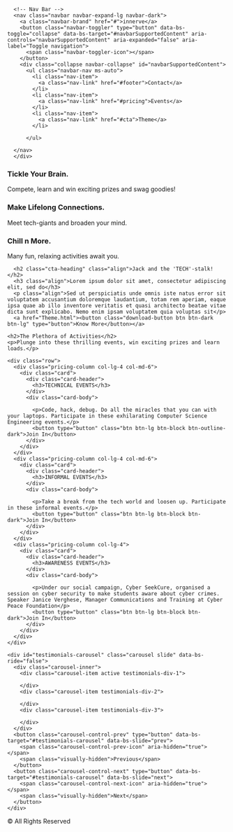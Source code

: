 <html>

<head>
  <meta charset="utf-8">
  <title>Innerve</title>

  <link href="https://cdn.jsdelivr.net/npm/bootstrap@5.1.0/dist/css/bootstrap.min.css" rel="stylesheet" integrity="sha384-KyZXEAg3QhqLMpG8r+8fhAXLRk2vvoC2f3B09zVXn8CA5QIVfZOJ3BCsw2P0p/We" crossorigin="anonymous">
  <link rel="stylesheet" href="css/styles2.css">

  <script src="https://kit.fontawesome.com/9af09d3aab.js" crossorigin="anonymous"></script>

  <link rel="preconnect" href="https://fonts.googleapis.com">
  <link rel="preconnect" href="https://fonts.gstatic.com" crossorigin>
  <link href="https://fonts.googleapis.com/css2?family=Montserrat:wght@100;400;900&family=Ubuntu&display=swap" rel="stylesheet">

</head>

<body>

  <section id="title">
    <div class="container-fluid">

      <!-- Nav Bar -->
      <nav class="navbar navbar-expand-lg navbar-dark">
        <a class="navbar-brand" href="#">innerve</a>
        <button class="navbar-toggler" type="button" data-bs-toggle="collapse" data-bs-target="#navbarSupportedContent" aria-controls="navbarSupportedContent" aria-expanded="false" aria-label="Toggle navigation">
          <span class="navbar-toggler-icon"></span>
        </button>
        <div class="collapse navbar-collapse" id="navbarSupportedContent">
          <ul class="navbar-nav ms-auto">
            <li class="nav-item">
              <a class="nav-link" href="#footer">Contact</a>
            </li>
            <li class="nav-item">
              <a class="nav-link" href="#pricing">Events</a>
            </li>
            <li class="nav-item">
              <a class="nav-link" href="#cta">Theme</a>
            </li>

          </ul>

      </nav>
      </div>
  </section>


  <!-- Features -->

  <section id="features">
    <div class="row">
      <div class="col-lg-4 features-box">
        <i class="fas fa-check-circle fa-4x features-icon-color"></i>
        <h3>Tickle Your Brain.</h3>
        <p class="features-para">Compete, learn and win exciting prizes and swag goodies!</p>
      </div>
      <div class="col-lg-4 features-box">
        <i class="fas fa-bullseye fa-4x features-icon-color"></i>
        <h3>Make Lifelong Connections.</h3>
        <p class="features-para">Meet tech-giants and broaden your mind.</p>
      </div>
      <div class="col-lg-4 features-box">
        <i class="fas fa-heart fa-4x features-icon-color"></i>
        <h3>Chill n More.</h3>
        <p class="features-para">Many fun, relaxing activities await you.</p>
      </div>
    </div>

  </section>


  <!-- cta -->

  <section id="cta">

      <h2 class="cta-heading" class="align">Jack and the 'TECH'-stalk!</h2>
      <h3 class="align">Lorem ipsum dolor sit amet, consectetur adipiscing elit, sed do</h3>
      <p class="align">Sed ut perspiciatis unde omnis iste natus error sit voluptatem accusantium doloremque laudantium, totam rem aperiam, eaque ipsa quae ab illo inventore veritatis et quasi architecto beatae vitae dicta sunt explicabo. Nemo enim ipsam voluptatem quia voluptas sit</p>
      <a href="Theme.html"><button class="download-button btn btn-dark btn-lg" type="button">Know More</button></a>


  </section>


  </section>


  <!-- Pricing -->

  <section id="pricing">

    <h2>The Plethora of Activities</h2>
    <p>Plunge into these thrilling events, win exciting prizes and learn loads.</p>

    <div class="row">
      <div class="pricing-column col-lg-4 col-md-6">
        <div class="card">
          <div class="card-header">
            <h3>TECHNICAL EVENTS</h3>
          </div>
          <div class="card-body">

            <p>Code, hack, debug. Do all the miracles that you can with your laptops. Participate in these exhilarating Computer Science Engineering events.</p>
            <button type="button" class="btn btn-lg btn-block btn-outline-dark">Join In</button>
          </div>
        </div>
      </div>
      <div class="pricing-column col-lg-4 col-md-6">
        <div class="card">
          <div class="card-header">
            <h3>INFORMAL EVENTS</h3>
          </div>
          <div class="card-body">

            <p>Take a break from the tech world and loosen up. Participate in these informal events.</p>
            <button type="button" class="btn btn-lg btn-block btn-dark">Join In</button>
          </div>
        </div>
      </div>
      <div class="pricing-column col-lg-4">
        <div class="card">
          <div class="card-header">
            <h3>AWARENESS EVENTS</h3>
          </div>
          <div class="card-body">

            <p>Under our social campaign, Cyber SeekCure, organised a session on cyber security to make students aware about cyber crimes. Speaker Janice Verghese, Manager Communications and Training at Cyber Peace Foundation</p>
            <button type="button" class="btn btn-lg btn-block btn-dark">Join In</button>
          </div>
        </div>
      </div>
    </div>










  </section>


  <!-- Call to Action -->



  <section id="testimonials">

    <div id="testimonials-carousel" class="carousel slide" data-bs-ride="false">
      <div class="carousel-inner">
        <div class="carousel-item active testimonials-div-1">

        </div>
        <div class="carousel-item testimonials-div-2">

        </div>
        <div class="carousel-item testimonials-div-3">

        </div>
      </div>
      <button class="carousel-control-prev" type="button" data-bs-target="#testimonials-carousel" data-bs-slide="prev">
        <span class="carousel-control-prev-icon" aria-hidden="true"></span>
        <span class="visually-hidden">Previous</span>
      </button>
      <button class="carousel-control-next" type="button" data-bs-target="#testimonials-carousel" data-bs-slide="next">
        <span class="carousel-control-next-icon" aria-hidden="true"></span>
        <span class="visually-hidden">Next</span>
      </button>
    </div>
  <!-- Footer -->

  <footer id="footer">
    <a href="https://twitter.com/innerveigdtuw?s=21"><i class="footer-icon fab fa-twitter fa-2x"></i></a>
    <a href="https://www.youtube.com/channel/UCO8ZvtvsyFK2iOQi7er6Hrw"><i class="footer-icon fab fa-youtube fa-2x"></i></a>
    <a href="https://www.instagram.com/innerveigdtuw/"><i class="footer-icon fab fa-instagram fa-2x"></i></a>
    <a href="https://www.linkedin.com/company/innerve"><i class="footer-icon fab fa-linkedin fa-2x"></i></a>
    <p> © All Rights Reserved</p>

  </footer>

  <script src="https://cdn.jsdelivr.net/npm/bootstrap@5.1.0/dist/js/bootstrap.bundle.min.js" integrity="sha384-U1DAWAznBHeqEIlVSCgzq+c9gqGAJn5c/t99JyeKa9xxaYpSvHU5awsuZVVFIhvj" crossorigin="anonymous"></script>
</body>

</html>
